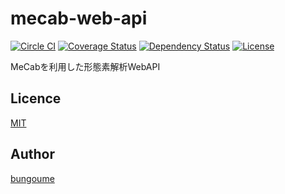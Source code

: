 # mecab-web-api
[![Circle CI](https://circleci.com/gh/bungoume/mecab-web-api.svg?style=shield)](https://circleci.com/gh/bungoume/mecab-web-api)
[![Coverage Status](https://img.shields.io/coveralls/bungoume/mecab-web-api.svg)](https://coveralls.io/r/bungoume/mecab-web-api)
[![Dependency Status](https://gemnasium.com/bungoume/mecab-web-api.svg)](https://gemnasium.com/bungoume/mecab-web-api)
[![License](http://img.shields.io/:license-MIT-blue.svg)](http://doge.mit-license.org)

MeCabを利用した形態素解析WebAPI


## Licence

[MIT](http://doge.mit-license.org)


## Author

[bungoume](https://github.com/bungoume)
